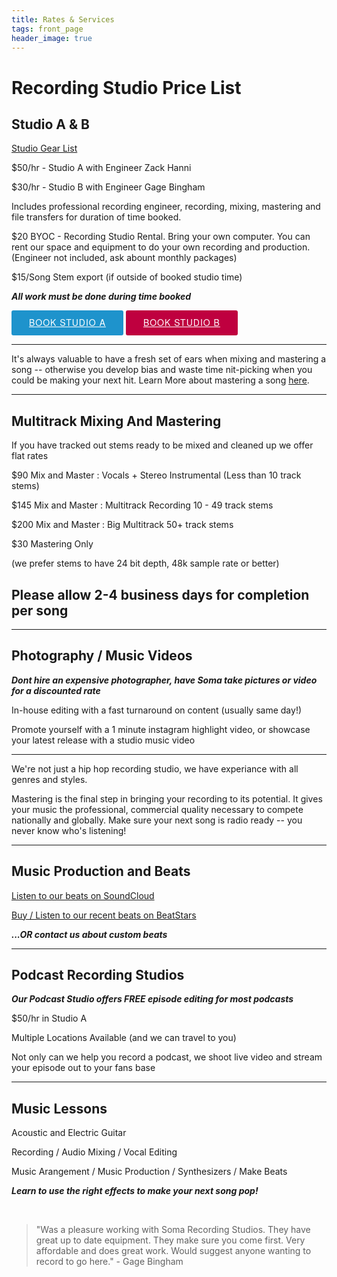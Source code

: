 ```yaml
---
title: Rates & Services
tags: front_page
header_image: true
---
```

# Recording Studio Price List

## Studio A & B

<a href="https://docs.google.com/document/d/1HLUwtYPdi1T1jxgAa-9-FBaEY2tu0qam09FnswaiqkU/edit?usp=sharing" target="Gear List">Studio Gear List</a>

$50/hr - Studio A with Engineer Zack Hanni

$30/hr - Studio B with Engineer Gage Bingham

Includes professional recording engineer, recording, mixing, mastering and file transfers for duration of time booked.

$20 BYOC - Recording Studio Rental. Bring your own computer. You can rent our space and equipment to do your own recording and production. (Engineer not included, ask abount monthly packages)

$15/Song Stem export (if outside of booked studio time)

**_All work must be done during time booked_**

<!-- Start Square Appointments Embed code --> <a target="_top" style=" background-color: #1E93CC; color: white; height: 40px; text-transform: uppercase; font-family: 'Square Market', 'helvetica neue', helvetica, arial, sans-serif; letter-spacing: 1px; line-height: 38px; padding: 0 28px; border-radius: 3px; font-weight: 500; font-size: 14px; cursor: pointer; display: inline-block; " href="https://squareup.com/appointments/book/8GNV6PJ8WK7YH/sounds-like-soma-philadelphia-pa" rel="nofollow">Book Studio A</a> <!-- End Square Appointments Embed code -->


<!-- Start Square Appointments Embed code --> <a target="_top" style=" background-color: #BF003F; color: white; height: 40px; text-transform: uppercase; font-family: 'Square Market', 'helvetica neue', helvetica, arial, sans-serif; letter-spacing: 1px; line-height: 38px; padding: 0 28px; border-radius: 3px; font-weight: 500; font-size: 14px; cursor: pointer; display: inline-block; " href="https://squareup.com/appointments/book/VC0MQHN4GS4ND/sls-studio-b-philadelphia-pa" rel="nofollow">Book Studio B</a> <!-- End Square Appointments Embed code -->

- - -

It's always valuable to have a fresh set of ears when mixing and mastering a song -- otherwise you develop bias and waste time nit-picking when you could be making your next hit. Learn More about mastering a song <a href="https://www.izotope.com/en/learn/what-is-mastering.html" target="what is mastering">here</a>.

- - -

## Multitrack Mixing And Mastering

If you have tracked out stems ready to be mixed and cleaned up we offer flat rates

$90 Mix and Master : Vocals + Stereo Instrumental (Less than 10 track stems)

$145 Mix and Master : Multitrack Recording 10 - 49 track stems

$200 Mix and Master : Big Multitrack 50+ track stems

$30 Mastering Only

(we prefer stems to have 24 bit depth, 48k sample rate or better)

## Please allow 2-4 business days for completion per song

- - -

## Photography / Music Videos
 
**_Dont hire an expensive photographer, have Soma take pictures or video for a discounted rate_**

In-house editing with a fast turnaround on content (usually same day!)

Promote yourself with a 1 minute instagram highlight video, or showcase your latest release with a studio music video

- - -

We're not just a hip hop recording studio, we have experiance with all genres and styles. 

Mastering is the final step in bringing your recording to its potential. It gives your music the professional, commercial quality necessary to compete nationally and globally. Make sure your next song is radio ready --  you never know who's listening!

- - -

## Music Production and Beats

<a href="https://soundcloud.com/somastudios/sets/beats-for-sale" target="SoundCloud Beats For Sale">Listen to our beats on SoundCloud</a>

<a href="https://www.beatstars.com/soundslikesoma/feed" target="Beats For Sale on BeatStars">Buy / Listen to our recent beats on BeatStars</a>

**_...OR contact us about custom beats_**

- - -

## Podcast Recording Studios

**_Our Podcast Studio offers FREE episode editing for most podcasts_**

$50/hr in Studio A

Multiple Locations Available (and we can travel to you)

Not only can we help you record a podcast, we shoot live video and stream your episode out to your fans base
- - -

## Music Lessons

Acoustic and Electric Guitar

Recording / Audio Mixing / Vocal Editing

Music Arangement / Music Production / Synthesizers / Make Beats

**_Learn to use the right effects to make your next song pop!_**

<br />

<blockquote>"Was a pleasure working with Soma Recording Studios. They have great up to date equipment. They make sure you come first. Very affordable and does great work. Would suggest anyone wanting to record to go here." - Gage Bingham</blockquote>
